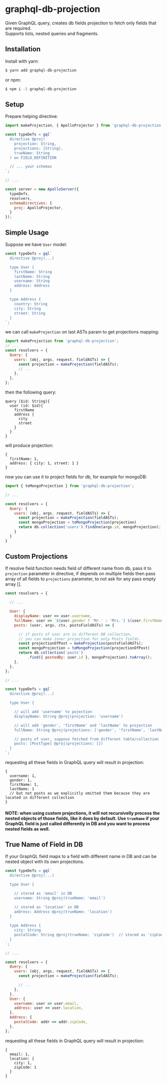 # graphql-db-projection

Given GraphQL query, creates db fields projection to fetch only fields that are required.
<br/>Supports lists, nested queries and fragments.

## Installation

Install with yarn:

```bash
$ yarn add graphql-db-projection
```

or npm:

```bash
$ npm i -S graphql-db-projection
```

## Setup
Prepare helping directive:

```js
import makeProjection, { ApolloProjector } from 'graphql-db-projection';

const typeDefs = gql`
  directive @proj(
    projection: String,
    projections: [String],
    trueName: String
  ) on FIELD_DEFINITION

  // ... your schemas
`;

// ...

const server = new ApolloServer({
  typeDefs,
  resolvers,
  schemaDirectives: {
    proj: ApolloProjector,
  }
});

```

## Simple Usage
Suppose we have `User` model:
```js
const typeDefs = gql`
  directive @proj(...)

  type User {
    firstName: String
    lastName: String
    username: String
    address: Address
  }

  type Address {
    country: String
    city: String
    street: String
  }
`;
```
we can call `makeProjection` on last ASTs param to get projections mapping:
```js
import makeProjection from 'graphql-db-projection';
// ...
const resolvers = {
  Query: {
    users: (obj, args, request, fieldASTs) => {
      const projection = makeProjection(fieldASTs);
      // ...
    },
  },
};
```
then the following query:
```
query ($id: String){
  user (id: $id){
    firstName
    address {
      city
      street
    }
  }
}
```
will produce projection:
```
{
  firstName: 1,
  address: { city: 1, street: 1 }
}
```
now you can use it to project fields for db, for example for mongoDB:
```js
import { toMongoProjection } from 'graphql-db-projection';

// ...

const resolvers = {
  Query: {
    users: (obj, args, request, fieldASTs) => {
      const projection = makeProjection(fieldASTs);
      const mongoProjection = toMongoProjection(projection)
      return db.collection('users').findOne(args.id, mongoProjection);
    }
  }
}
```

## Custom Projections
If resolve field function needs field of different name from db, pass it to `projection` parameter in directive, if depends on multiple fields then pass array of all fields to `projections` parameter, to not ask for any pass empty array [].

```js
const resolvers = {

  // ...

  User: {
    displayName: user => user.username,
    fullName: user => `${user.gender ? 'Mr.' : 'Mrs.'} ${user.firstName} ${user.lastName}`,
    posts: (user, args, ctx, postsFieldASTs) => {

      // if posts of user are in different DB collection,
      // you can make inner projection for only Posts fields.
      const projectionOfPost = makeProjection(postsFieldASTs);
      const mongoProjection = toMongoProjection(projectionOfPost)
      return db.collection('posts')
          .find({ postedBy: user.id }, mongoProjection).toArray();
    },
  },
};

// ...

const typeDefs = gql`
  directive @proj(...)

  type User {

    // will add 'username' to pojection
    displayName: String @proj(projection: 'username')

    // will add 'gender', 'firstName' and 'lastName' to projection
    fullName: String @proj(projections: ['gender', 'firstName', 'lastName'])

    // posts of user, suppose fetched from different table/collection
    posts: [PostType] @proj(projections: [])
  }
`;
```
requesting all these fields in GraphQL query will result in projection:
```
{ 
  username: 1,
  gender: 1,
  firstName: 1,
  lastName: 1
  // but not posts as we explicitly omitted them because they are located in different collection
}
```

#### NOTE: when using custom projections, it will not recursivelly process the nested objects of those fields, like it does by default. Use `trueName` if your GraphQL field is just called differently in DB and you want to process nested fields as well.

## True Name of Field in DB
If your GraphQL field maps to a field with different name in DB and can be nested object with its own projections.
```js
const typeDefs = gql`
  directive @proj(...)

  type User {

    // stored as 'email' in DB
    username: String @proj(trueName: 'email')

    // stored as 'location' in DB
    address: Address @proj(trueName: 'location')
  }
  
  type Address {
    city: String
    postalCode: String @proj(trueName: 'zipCode')  // stored as 'zipCode' in DB
  }
`;

// ...

const resolvers = {
  Query: {
    users: (obj, args, request, fieldASTs) => {
      const projection = makeProjection(fieldASTs);

      // ...
    },
  },
  User: {
    username: user => user.email,
    address: user => user.location,
  },
  Address: {
    postalCode: addr => addr.zipCode,
  },
};
```
requesting all these fields in GraphQL query will result in projection:
```
{
  email: 1,
  location: {
    city: 1,
    zipCode: 1
  }
}
```
